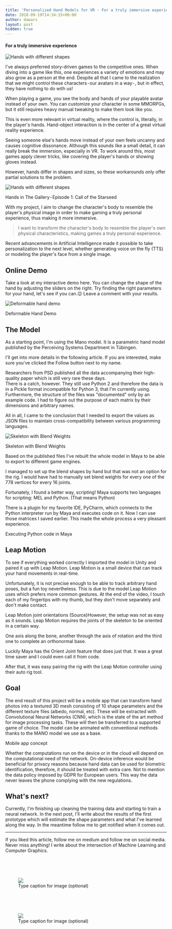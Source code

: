 ```yaml
---
title: 'Personalized Hand Models for VR - For a truly immersive experience'
date: 2018-09-19T14:34:15+00:00
author: dawars
layout: post
hidden: true
---
```

<h4>For a truly immersive experience</h4>
<div style="width: 1089px" class="wp-caption aligncenter">
  <img class="size-medium" src="//wp-content/uploads/2018/09/hands_shape_banner.png" alt="Hands with different shapes" /></a>
</div>
<p>
I've always preferred story-driven games to the competitive ones. When diving into a game like this, one experiences a variety of emotions and may also grow as a person at the end. Despite all that I came to the realization that we might control these characters - our avatars in a way - , but in effect, they have nothing to do with us!
</p>
<p>
When playing a game, you see the body and hands of your playable avatar instead of your own. You can customize your character in some MMORPGs, but it still requires heavy manual tweaking to make them look like you.
</p>
<p>
This is even more relevant in virtual reality, where the control is, literally, in the player's hands. Hand-object interaction is in the center of a great virtual reality experience.
</p>
<p>
Seeing someone else's hands move instead of your own feels uncanny and causes cognitive dissonance. Although this sounds like a small detail, it can really break the immersion, especially in VR. To work around this, most games apply clever tricks, like covering the player's hands or showing gloves instead.
</p>
<p>
However, hands differ in shapes and sizes, so these workarounds only offer partial solutions to the problem.
</p>
<div style="width: 1089px" class="wp-caption aligncenter">
  <img class="size-medium" src="//wp-content/uploads/2016/08/the_gallery_hands.jpg" alt="Hands with different shapes" /></a>
  <p class="wp-caption-text">Hands in The Gallery - Episode 1: Call of the Starseed  </p>
</div>
<p>
With my project, I aim to change the character's body to resemble the player's physical image in order to make gaming a truly personal experience, thus making it more immersive.
</p>
<blockquote>
I want to transform the character's body to resemble the player's own physical characteristics, making games a truly personal experience.
</blockquote>
<p>
Recent advancements in Artificial Intelligence made it possible to take personalization to the next level, whether generating voice on the fly (TTS) or modeling the player's face from a single image.
</p>
<p>
<h2>Online Demo</h2>
<p>
Take a look at my interactive demo here. You can change the shape of the hand by adjusting the sliders on the right.
Try finding the right parameters for your hand, let's see if you can.😉
Leave a comment with your results.
</p>
<div style="width: 1089px" class="wp-caption aligncenter">
  <img class="size-medium" src="//mano/images/banner.png" alt="Deformable hand demo" /></a>
  <p class="wp-caption-text">Deformable Hand Demo </p>
</div>
<h2>The Model</h2>
<p>As a starting point, I'm using the Mano model. It is a parametric hand model published by the Perceiving Systems Department in Tübingen. 
</p>
<p>I'll get into more details in the following article. If you are interested, make sure you've clicked the Follow button next to my name.
</p>
<p>Researchers from PSD published all the data accompanying their high-quality paper which is still very rare these days. 
<br/>There is a catch, however. They still use Python 2 and therefore the data is in a Pickle format incompatible for Python 3, that I'm currently using. Furthermore, the structure of the files was "documented" only by an example code. I had to figure out the purpose of each matrix by their dimensions and arbitrary names.
</p>
<p>All in all, I came to the conclusion that I needed to export the values as JSON files to maintain cross-compatibility between various programming languages.
</p>
<div class="wp-caption alignright">
<img src="//wp-content/uploads/2018/09/hand_skeleton.gif" alt="Skeleton with Blend Weights"/>
<p class="wp-caption-text">
Skeleton with Blend Weights</p>
</div>
<p>Based on the published files I've rebuilt the whole model in Maya to be able to export to different game engines.
</p>
<p>
I managed to set up the blend shapes by hand but that was not an option for the rig. I would have had to manually set blend weights for every one of the 778 vertices for every 16 joints.
</p>
<p>
Fortunately, I found a better way, scripting! Maya supports two languages for scripting: MEL and Python. (That means Python)
</p>
<p>
There is a plugin for my favorite IDE, PyCharm, which connects to the Python interpreter run by Maya and executes code on it. Now I can use those matrices I saved earlier. This made the whole process a very pleasant experience.
</p>
<p>

Executing Python code in Maya
<h2>Leap Motion</h2>
<p>
To see if everything worked correctly I imported the model in Unity and paired it up with Leap Motion. Leap Motion is a small device that can track your hand movements in real-time.
</p>
<p>
Unfortunately, it is not precise enough to be able to track arbitrary hand poses, but a fun toy nevertheless. This is due to the model Leap Motion uses which prefers more common gestures. At the end of the video, I touch each of my fingertips with my thumb, but they don't move separately and don't make contact.
</p>
<p>
Leap Motion joint orientations (Source)However, the setup was not as easy as it sounds. Leap Motion requires the joints of the skeleton to be oriented in a certain way.
</p>
<p>
One axis along the bone, another through the axis of rotation and the third one to complete an orthonormal base.
</p>
<p>
Luckily Maya has the Orient Joint feature that does just that. It was a great time saver and I could even call it from code.
</p>
<p>
After that, it was easy pairing the rig with the Leap Motion controller using their auto rig tool.
</p>
<h2>Goal</h2>
<p>
The end result of this project will be a mobile app that can transform hand photos into a textured 3D mesh consisting of 10 shape parameters and the different texture files (albedo, normal, etc). These will be extracted with Convolutional Neural Networks (CNN), which is the state of the art method for image processing tasks. These will then be transferred to a supported game of choice. The model can be animated with conventional methods thanks to the MANO model we use as a base.
</p>
Mobile app concept
<p>
Whether the computations run on the device or in the cloud will depend on the computational need of the network. On-device inference would be beneficial for privacy reasons because hand data can be used for biometric identification, therefore, it should be treated with extra care. Not to mention the data policy imposed by GDPR for European users. This way the data never leaves the phone complying with the new regulations.
</p>
<p>
<h2>What's next?</h2>
<p>
Currently, I'm finishing up cleaning the training data and starting to train a neural network. In the next post, I'll write about the results of the first prototype which will estimate the shape parameters and what I've learned along the way. In the meantime follow me to get notified when it comes out.
</p>


---
If you liked this article, follow me on medium and follow me on social media.
Never miss anything! I write about the intersection of Machine Learning and Computer Graphics.
<div class="section-inner sectionLayout--outsetRow" data-paragraph-count="2"><figure tabindex="0" contenteditable="false" name="7995" class="graf graf--figure graf--layoutOutsetRow is-defaultValue is-partialWidth graf-after--p" style="width: 50%;"><div class="aspectRatioPlaceholder is-locked"><div class="aspectRatioPlaceholder-fill" style="padding-bottom: 25%;"></div><a href="https://medium.com/r/?url=https%3A%2F%2Fwww.facebook.com%2Fdawars00%2F" data-href="https://medium.com/r/?url=https%3A%2F%2Fwww.facebook.com%2Fdawars00%2F" class="graf-imageAnchor" data-action="image-link" data-action-observe-only="true" data-tooltip="https://medium.com/r/?url=https%3A%2F%2Fwww.facebook.com%2Fdawars00%2F" data-tooltip-position="right" data-tooltip-type="link"><img class="graf-image" data-image-id="1*BYqdxq-P63Hj_V3bWNk11w.png" data-width="600" data-height="150" src="https://cdn-images-1.medium.com/max/1000/1*BYqdxq-P63Hj_V3bWNk11w.png"><div class="crosshair u-ignoreBlock"></div></a></div><figcaption class="imageCaption" contenteditable="true" data-default-value="Type caption for image (optional)" style="width: 200%; left: -100%;"><span class="defaultValue">Type caption for image (optional)</span><br></figcaption></figure><figure tabindex="0" contenteditable="false" name="bfd7" class="graf graf--figure graf--layoutOutsetRowContinue is-defaultValue is-partialWidth graf-after--figure" style="width: 50%;"><div class="aspectRatioPlaceholder is-locked"><div class="aspectRatioPlaceholder-fill" style="padding-bottom: 25%;"></div><a href="https://medium.com/r/?url=https%3A%2F%2Ftwitter.com%2Fdawars00" data-href="https://medium.com/r/?url=https%3A%2F%2Ftwitter.com%2Fdawars00" class="graf-imageAnchor" data-action="image-link" data-action-observe-only="true" data-tooltip="https://medium.com/r/?url=https%3A%2F%2Ftwitter.com%2Fdawars00" data-tooltip-position="right" data-tooltip-type="link"><img class="graf-image" data-image-id="1*k5mtAKLYS7jZdX_MDr8q6Q.png" data-width="600" data-height="150" src="https://cdn-images-1.medium.com/max/1000/1*k5mtAKLYS7jZdX_MDr8q6Q.png"><div class="crosshair u-ignoreBlock"></div></a></div><figcaption class="imageCaption" contenteditable="true" data-default-value="Type caption for image (optional)" style="width: 200%; left: -100%;"><span class="defaultValue">Type caption for image (optional)</span><br></figcaption></figure></div>
